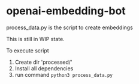 # openai-embedding-bot

process_data.py is the script to create embeddings

This is still in WIP state. 

To execute script
1. Create dir 'processed/'
2. Install all dependencies
3. run command `python3 process_data.py`
